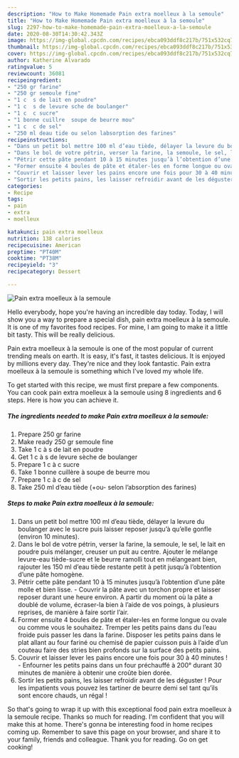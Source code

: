 ```yaml
---
description: "How to Make Homemade Pain extra moelleux à la semoule"
title: "How to Make Homemade Pain extra moelleux à la semoule"
slug: 2297-how-to-make-homemade-pain-extra-moelleux-a-la-semoule
date: 2020-08-30T14:30:42.343Z
image: https://img-global.cpcdn.com/recipes/ebca093ddf8c217b/751x532cq70/pain-extra-moelleux-a-la-semoule-photo-principale-de-la-recette.jpg
thumbnail: https://img-global.cpcdn.com/recipes/ebca093ddf8c217b/751x532cq70/pain-extra-moelleux-a-la-semoule-photo-principale-de-la-recette.jpg
cover: https://img-global.cpcdn.com/recipes/ebca093ddf8c217b/751x532cq70/pain-extra-moelleux-a-la-semoule-photo-principale-de-la-recette.jpg
author: Katherine Alvarado
ratingvalue: 5
reviewcount: 36081
recipeingredient:
- "250 gr farine"
- "250 gr semoule fine"
- "1 c  s de lait en poudre"
- "1 c  s de levure sche de boulanger"
- "1 c  c sucre"
- "1 bonne cuillre  soupe de beurre mou"
- "1 c  c de sel"
- "250 ml deau tide ou selon labsorption des farines"
recipeinstructions:
- "Dans un petit bol mettre 100 ml d’eau tiède, délayer la levure du boulanger avec le sucre puis laisser reposer jusqu’à qu’elle gonfle (environ 10 minutes)."
- "Dans le bol de votre pétrin, verser la farine, la semoule, le sel, le lait en poudre puis mélanger, creuser un puit au centre. Ajouter le mélange levure-eau tiède-sucre et le beurre ramolli tout en mélangeant bien, rajouter les 150 ml d’eau tiède restante petit à petit jusqu’à l’obtention d’une pâte homogène."
- "Pétrir cette pâte pendant 10 à 15 minutes jusqu’à l’obtention d’une pâte molle et bien lisse. Couvrir la pâte avec un torchon propre et laisser reposer durant une heure environ. A partir du moment où la pâte a doublé de volume, écraser-la bien à l’aide de vos poings, à plusieurs reprises, de manière à faire sortir l’air."
- "Former ensuite 4 boules de pâte et étaler-les en forme longue ou ovale ou comme vous le souhaitez. Tremper les petits pains dans du l’eau froide puis passer les dans la farine. Disposer les petits pains dans le plat allant au four fariné ou chemisé de papier cuisson puis à l’aide d’un couteau faire des stries bien profonds sur la surface des petits pains."
- "Couvrir et laisser lever les pains encore une fois pour 30 à 40 minutes ! Enfourner les petits pains dans un four préchauffé à 200° durant 30 minutes de manière à obtenir une croûte bien dorée."
- "Sortir les petits pains, les laisser refroidir avant de les déguster ! Pour les impatients vous pouvez les tartiner de beurre demi sel tant qu’ils sont encore chauds, un régal !"
categories:
- Recipe
tags:
- pain
- extra
- moelleux

katakunci: pain extra moelleux 
nutrition: 138 calories
recipecuisine: American
preptime: "PT40M"
cooktime: "PT38M"
recipeyield: "3"
recipecategory: Dessert

---
```



![Pain extra moelleux à la semoule](https://img-global.cpcdn.com/recipes/ebca093ddf8c217b/751x532cq70/pain-extra-moelleux-a-la-semoule-photo-principale-de-la-recette.jpg)

Hello everybody, hope you're having an incredible day today. Today, I will show you a way to prepare a special dish, pain extra moelleux à la semoule. It is one of my favorites food recipes. For mine, I am going to make it a little bit tasty. This will be really delicious.



Pain extra moelleux à la semoule is one of the most popular of current trending meals on earth. It is easy, it's fast, it tastes delicious. It is enjoyed by millions every day. They're nice and they look fantastic. Pain extra moelleux à la semoule is something which I've loved my whole life.


To get started with this recipe, we must first prepare a few components. You can cook pain extra moelleux à la semoule using 8 ingredients and 6 steps. Here is how you can achieve it.

<!--inarticleads1-->

##### The ingredients needed to make Pain extra moelleux à la semoule:

1. Prepare 250 gr farine
1. Make ready 250 gr semoule fine
1. Take 1 c à s de lait en poudre
1. Get 1 c à s de levure sèche de boulanger
1. Prepare 1 c à c sucre
1. Take 1 bonne cuillère à soupe de beurre mou
1. Prepare 1 c à c de sel
1. Take 250 ml d’eau tiède (+ou- selon l’absorption des farines)




<!--inarticleads2-->

##### Steps to make Pain extra moelleux à la semoule:

1. Dans un petit bol mettre 100 ml d’eau tiède, délayer la levure du boulanger avec le sucre puis laisser reposer jusqu’à qu’elle gonfle (environ 10 minutes).
1. Dans le bol de votre pétrin, verser la farine, la semoule, le sel, le lait en poudre puis mélanger, creuser un puit au centre. Ajouter le mélange levure-eau tiède-sucre et le beurre ramolli tout en mélangeant bien, rajouter les 150 ml d’eau tiède restante petit à petit jusqu’à l’obtention d’une pâte homogène.
1. Pétrir cette pâte pendant 10 à 15 minutes jusqu’à l’obtention d’une pâte molle et bien lisse. - Couvrir la pâte avec un torchon propre et laisser reposer durant une heure environ. A partir du moment où la pâte a doublé de volume, écraser-la bien à l’aide de vos poings, à plusieurs reprises, de manière à faire sortir l’air.
1. Former ensuite 4 boules de pâte et étaler-les en forme longue ou ovale ou comme vous le souhaitez. Tremper les petits pains dans du l’eau froide puis passer les dans la farine. Disposer les petits pains dans le plat allant au four fariné ou chemisé de papier cuisson puis à l’aide d’un couteau faire des stries bien profonds sur la surface des petits pains.
1. Couvrir et laisser lever les pains encore une fois pour 30 à 40 minutes ! - Enfourner les petits pains dans un four préchauffé à 200° durant 30 minutes de manière à obtenir une croûte bien dorée.
1. Sortir les petits pains, les laisser refroidir avant de les déguster ! Pour les impatients vous pouvez les tartiner de beurre demi sel tant qu’ils sont encore chauds, un régal !




So that's going to wrap it up with this exceptional food pain extra moelleux à la semoule recipe. Thanks so much for reading. I'm confident that you will make this at home. There's gonna be interesting food in home recipes coming up. Remember to save this page on your browser, and share it to your family, friends and colleague. Thank you for reading. Go on get cooking!
